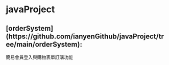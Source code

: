 # javaProject
<h2>[orderSystem](https://github.com/ianyenGithub/javaProject/tree/main/orderSystem):</h2>
簡易會員登入與購物表單訂購功能

